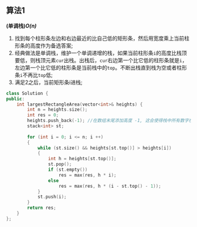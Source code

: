 ## 算法1

**(单调栈)*O(n)***

1. 找到每个柱形条左边和右边最近的比自己低的矩形条，然后用宽度乘上当前柱形条的高度作为备选答案;
2. 经典做法是单调栈，维护一个单调递增的栈，如果当前柱形条```i```的高度比栈顶要低，则栈顶元素```cur```出栈。出栈后，```cur```右边第一个比它低的柱形条就是```i```，左边第一个比它低的柱形条是当前栈中的```top```。不断出栈直到栈为空或者柱形条```i```不再比```top```低;
3. 满足2之后，当前矩形条i进栈;

```CPP
class Solution {
public:
    int largestRectangleArea(vector<int>& heights) {
        int n = heights.size();
        int res = 0;
        heights.push_back(-1); //在数组末尾添加高度 -1, 这会使得栈中所有数字在最后出栈。
        stack<int> st;
        
        for (int i = 0; i <= n; i ++)
        {
            while (st.size() && heights[st.top()] > heights[i])
            {
                int h = heights[st.top()];
                st.pop();
                if (st.empty())
                    res = max(res, h * i);
                else
                    res = max(res, h * (i - st.top() - 1));
            }
            st.push(i);
        }
        return res;
    }
};
```